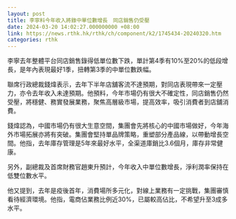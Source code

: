 ```yaml
---
layout: post
title: 李寧料今年收入將錄中單位數增長　同店銷售仍受壓
date: 2024-03-20 14:02:27.000000000 +08:00
link: https://news.rthk.hk/rthk/ch/component/k2/1745434-20240320.htm
categories: rthk
---
```


李寧去年整體平台同店銷售錄得低單位數下跌，單計第4季有10%至20%的低段增長，是年內表現最好1季，扭轉第3季的中單位數跌幅。

聯席行政總裁錢煒表示，去年下半年店舖客流不達預期，對同店表現帶來一定壓力，亦令去年收入未達預期。他預料，今年市場仍有很大不確定性，同店銷售仍然受壓，將穩健、務實發展業務，聚焦高層級市場，提高效率，吸引消費者到店舖消費。

錢煒認為，中國市場仍有很大生意空間，集團會先將核心的中國市場做好，今年海外市場拓展亦將有突破。集團會堅持單品牌策略，重塑部分產品線，以帶動增長空間。他指，去年庫存管理是5年來最好水平，全渠道庫銷比3.6個月，庫存非常健康。

另外，副總裁及首席財務官趙東升預計，今年收入中單位數增長，淨利潤率保持在低雙位數水平。

他又提到，去年是疫後首年，消費場所多元化，對線上業務有一定挑戰，集團審慎看待經濟環境。他指，電商佔業務比例近30%，已屬較高佔比，不希望升至3成多水平。
